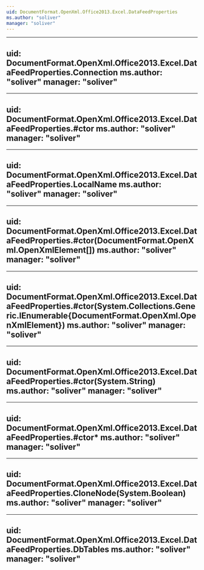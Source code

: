 ```yaml
---
uid: DocumentFormat.OpenXml.Office2013.Excel.DataFeedProperties
ms.author: "soliver"
manager: "soliver"
---
```


---
uid: DocumentFormat.OpenXml.Office2013.Excel.DataFeedProperties.Connection
ms.author: "soliver"
manager: "soliver"
---

---
uid: DocumentFormat.OpenXml.Office2013.Excel.DataFeedProperties.#ctor
ms.author: "soliver"
manager: "soliver"
---

---
uid: DocumentFormat.OpenXml.Office2013.Excel.DataFeedProperties.LocalName
ms.author: "soliver"
manager: "soliver"
---

---
uid: DocumentFormat.OpenXml.Office2013.Excel.DataFeedProperties.#ctor(DocumentFormat.OpenXml.OpenXmlElement[])
ms.author: "soliver"
manager: "soliver"
---

---
uid: DocumentFormat.OpenXml.Office2013.Excel.DataFeedProperties.#ctor(System.Collections.Generic.IEnumerable{DocumentFormat.OpenXml.OpenXmlElement})
ms.author: "soliver"
manager: "soliver"
---

---
uid: DocumentFormat.OpenXml.Office2013.Excel.DataFeedProperties.#ctor(System.String)
ms.author: "soliver"
manager: "soliver"
---

---
uid: DocumentFormat.OpenXml.Office2013.Excel.DataFeedProperties.#ctor*
ms.author: "soliver"
manager: "soliver"
---

---
uid: DocumentFormat.OpenXml.Office2013.Excel.DataFeedProperties.CloneNode(System.Boolean)
ms.author: "soliver"
manager: "soliver"
---

---
uid: DocumentFormat.OpenXml.Office2013.Excel.DataFeedProperties.DbTables
ms.author: "soliver"
manager: "soliver"
---
